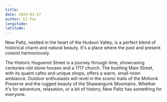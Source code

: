 ```yaml
---
title: 
date: 2024-01-27
author: EJ Fox
longitude: 
latitude: 
---
```

New Paltz, nestled in the heart of the Hudson Valley, is a perfect blend of historical charm and natural beauty. It's a place where the past and present coexist harmoniously. 


<!--more-->

The Historic Huguenot Street is a journey through time, showcasing centuries-old stone houses and a 1717 church. The bustling Main Street, with its quaint cafes and unique shops, offers a warm, small-town ambiance. Outdoor enthusiasts will revel in the scenic trails of the Mohonk Preserve and the rugged beauty of the Shawangunk Mountains. Whether it's for adventure, relaxation, or a bit of history, New Paltz has something for everyone.
